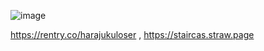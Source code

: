 
![image](https://static.wikia.nocookie.net/ribbon-rabbit-daycare/images/b/b9/Taffy_Chibi.png/revision/latest?)


  https://rentry.co/harajukuloser ,  https://staircas.straw.page

<!--
**harajukuloser/harajukuloser** is a ✨ _special_ ✨ repository because its `README.md` (this file) appears on your GitHub profile.

Here are some ideas to get you started:

- 🔭 I’m currently working on ...
- 🌱 I’m currently learning ...
- 👯 I’m looking to collaborate on ...
- 🤔 I’m looking for help with ...
- 💬 Ask me about ...
- 📫 How to reach me: ...
- 😄 Pronouns: ...
- ⚡ Fun fact: ...
-->
